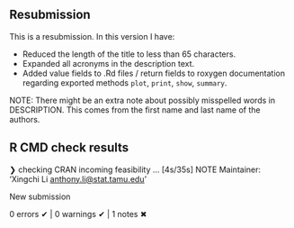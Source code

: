 ## Resubmission

This is a resubmission. In this version I have:

* Reduced the length of the title to less than 65 characters.
* Expanded all acronyms in the description text.
* Added value fields to .Rd files / return fields to roxygen documentation
  regarding exported methods `plot`, `print`, `show`, `summary`.

NOTE: There might be an extra note about possibly misspelled words in
  DESCRIPTION. This comes from the first name and last name of the authors.

## R CMD check results

❯ checking CRAN incoming feasibility ... [4s/35s] NOTE
  Maintainer: ‘Xingchi Li <anthony.li@stat.tamu.edu>’

  New submission

0 errors ✔ | 0 warnings ✔ | 1 notes ✖
